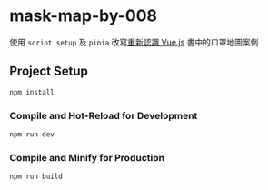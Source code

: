 # mask-map-by-008

使用 `script setup` 及 `pinia` 改寫[重新認識 Vue.js](https://book.vue.tw/) 書中的口罩地圖案例

## Project Setup

```sh
npm install
```

### Compile and Hot-Reload for Development

```sh
npm run dev
```

### Compile and Minify for Production

```sh
npm run build
```
